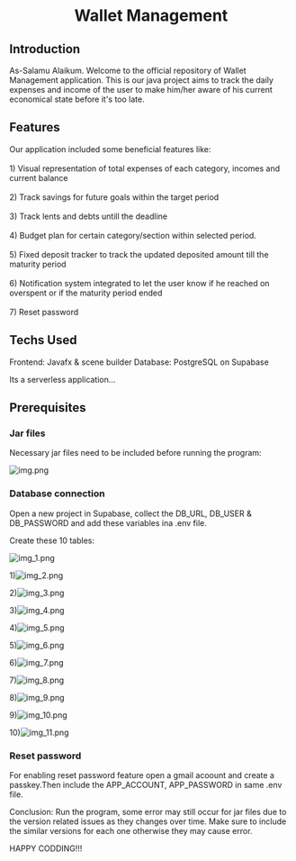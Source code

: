 <h1 align="center">Wallet Management</h1>
<h2> Introduction</h2>
As-Salamu Alaikum. Welcome to the official repository of Wallet Management application.
This is our java project aims to track the daily expenses and income of the user to make him/her aware of his current economical state before it's too late.
<h2> Features</h2>
Our application included some beneficial features like:</br>
<br>1) Visual representation of total expenses of each category, incomes and current balance </br>
<br>2) Track savings for future goals within the target period</br>
<br>3) Track lents and debts untill the deadline</br>
<br>4) Budget plan for certain category/section within selected period. </br>
<br>5) Fixed deposit tracker to track the updated deposited amount till the maturity period</br>
<br>6) Notification system integrated to let the user know if he reached on overspent or if the maturity period ended</br>
<br>7) Reset password </br>

<h2> Techs Used</h2>
Frontend: Javafx & scene builder
Database: PostgreSQL on Supabase

Its a serverless application...

<h2> Prerequisites</h2>
<h3>Jar files </h3>
Necessary jar files need to be included before running the program:

![img.png](img.png)

<h3>Database connection </h3>
Open a new project in Supabase, collect the DB_URL, DB_USER & DB_PASSWORD
and add these variables ina .env file.

Create these 10 tables:

![img_1.png](img_1.png)

1)![img_2.png](img_2.png)

2)![img_3.png](img_3.png)

3)![img_4.png](img_4.png)

4)![img_5.png](img_5.png)

5)![img_6.png](img_6.png)

6)![img_7.png](img_7.png)

7)![img_8.png](img_8.png)

8)![img_9.png](img_9.png)

9)![img_10.png](img_10.png)

10)![img_11.png](img_11.png)

<h3>Reset password </h3>
For enabling reset password feature open a gmail acoount and create a passkey.Then include the APP_ACCOUNT, APP_PASSWORD in same .env file.

Conclusion:
Run the program, some error may still occur for jar files due to the version related issues as they changes over time. Make sure to include the similar versions for each one otherwise they may cause error.

HAPPY CODDING!!!